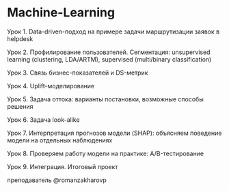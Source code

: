 # Machine-Learning

Урок 1. Data-driven-подход на примере задачи маршрутизации заявок в helpdesk

Урок 2. Профилирование пользователей. Сегментация: unsupervised learning (clustering, LDA/ARTM), supervised (multi/binary classification)

Урок 3. Связь бизнес-показателей и DS-метрик

Урок 4. Uplift-моделирование

Урок 5. Задача оттока: варианты постановки, возможные способы решения

Урок 6. Задача look-alike

Урок 7. Интерпретация прогнозов модели (SHAP): объясняем поведение модели на отдельных наблюдениях

Урок 8. Проверяем работу модели на практике: A/B-тестирование

Урок 9. Интеграция. Итоговый проект

преподаватель @romanzakharovp
